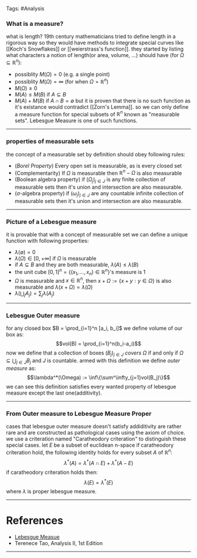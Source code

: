 Tags: #Analysis
### What is a measure?
what is length? 19th century mathematicians tried to define length in a rigorous way so they would have methods to integrate special curves like [[Koch's Snowflakes]] or [[weierstrass's function]]. 
they started by listing what characters a notion of length(or area, volume, ...) should have (for $\Omega \subseteq \mathbb{R}^n$):
- possiblity $M(\Omega) = 0$ (e.g. a single point)
- possiblity $M(\Omega) = \infty$ (for when $\Omega = \mathbb{R}^n$)
- $M(\Omega) \ge 0$
- $M(A) \le M(B)$ if $A \subseteq B$
- $M(A)+M(B)$ if $A\cap B = \emptyset$
but it is proven that there is no such function as it's existance would contradict [[Zorn's Lemma]]. so we can only define a measure function for special subsets of $\mathbb{R}^n$ known as "measurable sets". Lebesgue Measure is one of such functions.
---
### properties of measurable sets
the concept of a measurable set by definition should obey following rules:
- (*Borel Property*) Every open set is measurable, as is every closed set
- (Complementarity) If $\Omega$ is measurable then $\mathbb{R}^n - \Omega$ is also measurable
- (Boolean algebra property) if $(\Omega_j)_{j\in J}$ is any finite collection of measurable sets then it's union and intersection are also measurable.
- ($\sigma$-algebra property) if $(\omega_j)_{j\in J}$ are any countable infinite collection of measurable sets then it's union and intersection are also measurable.
---
### Picture of a Lebesgue measure
it is provable that with a concept of measurable set we can define a unique function with following properties:
- $\lambda(\emptyset) = 0$
- $\lambda(\Omega) \in [0, +\infty]$ if $\Omega$ is measurable
- if $A \subseteq B$ and they are both measurable, $\lambda(A) \le \lambda(B)$
- the unit cube $[0, 1]^n = \{ (x_1, \dots, x_n) \in \mathbb{R}^n \}$'s measure is 1
- $\Omega$ is measurable and $x\in \mathbb{R}^n$, then $x + \Omega := \{ x +y : y\in \Omega\}$ is also measurable and $\lambda(x+\Omega) = \lambda(\Omega)$
- $\lambda(\bigcup_j A_j) = \sum_j \lambda(A_j)$
---
### Lebesgue Outer measure
for any closed box $B = \prod_{i=1}^n [a_i, b_i]$ we define volume of our box as:
$$vol(B) = \prod_{i=1}^n(b_i-a_i)$$
now we define that a collection of boxes $(B_j)_{j\in J}$ *covers* $\Omega$ if and only if $\Omega \subseteq \bigcup_{j\in J}B_j$ and $J$ is countable.
armed with this definition we define *outer measure* as:
$$\lambda^*(\Omega) := \inf\{\sum^\infty_{j=1}vol(B_j)\}$$
we can see this definition satisfies every wanted property of lebesgue measure except the last one(additivity).

---
### From Outer measure to Lebesgue Measure Proper
cases that lebesgue outer measure doesn't satisfy addiditivity are rather rare and are constructed as pathological cases using the axiom of choice.
we use a criteration named "Caratheodory criteration"
to distinguish these special cases.
let $E$ be a subset of euclidean n-space if caratheodory criteration hold, the following identity holds for every subset $A$ of $\mathbb{R}^n$:$$\lambda^*(A) = \lambda^*(A\cap E) + \lambda^*(A-E)$$if caratheodory criteration holds then:
$$\lambda(E) = \lambda^*(E)$$
where $\lambda$ is proper lebesgue measure.

---
# References
- [Lebesgue Measue](https://en.wikipedia.org/wiki/Lebesgue_measure)
- Terenece Tao, Analysis II, 1st Edition
---
